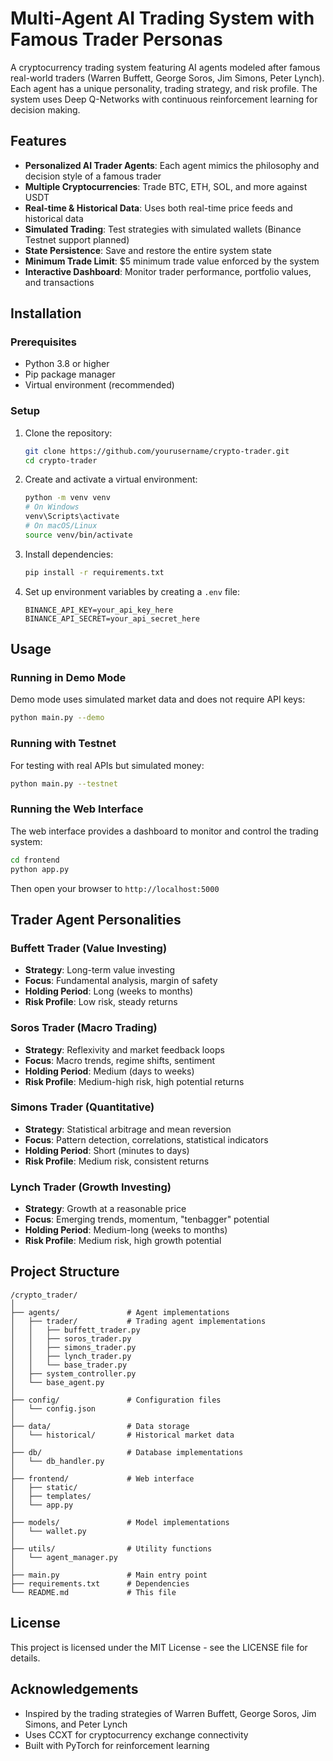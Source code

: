 # Multi-Agent AI Trading System with Famous Trader Personas

A cryptocurrency trading system featuring AI agents modeled after famous real-world traders (Warren Buffett, George Soros, Jim Simons, Peter Lynch). Each agent has a unique personality, trading strategy, and risk profile. The system uses Deep Q-Networks with continuous reinforcement learning for decision making.

## Features

- **Personalized AI Trader Agents**: Each agent mimics the philosophy and decision style of a famous trader
- **Multiple Cryptocurrencies**: Trade BTC, ETH, SOL, and more against USDT
- **Real-time & Historical Data**: Uses both real-time price feeds and historical data
- **Simulated Trading**: Test strategies with simulated wallets (Binance Testnet support planned)
- **State Persistence**: Save and restore the entire system state
- **Minimum Trade Limit**: $5 minimum trade value enforced by the system
- **Interactive Dashboard**: Monitor trader performance, portfolio values, and transactions

## Installation

### Prerequisites

- Python 3.8 or higher
- Pip package manager
- Virtual environment (recommended)

### Setup

1. Clone the repository:
   ```bash
   git clone https://github.com/yourusername/crypto-trader.git
   cd crypto-trader
   ```

2. Create and activate a virtual environment:
   ```bash
   python -m venv venv
   # On Windows
   venv\Scripts\activate
   # On macOS/Linux
   source venv/bin/activate
   ```

3. Install dependencies:
   ```bash
   pip install -r requirements.txt
   ```

4. Set up environment variables by creating a `.env` file:
   ```
   BINANCE_API_KEY=your_api_key_here
   BINANCE_API_SECRET=your_api_secret_here
   ```

## Usage

### Running in Demo Mode

Demo mode uses simulated market data and does not require API keys:

```bash
python main.py --demo
```

### Running with Testnet

For testing with real APIs but simulated money:

```bash
python main.py --testnet
```

### Running the Web Interface

The web interface provides a dashboard to monitor and control the trading system:

```bash
cd frontend
python app.py
```

Then open your browser to `http://localhost:5000`

## Trader Agent Personalities

### Buffett Trader (Value Investing)
- **Strategy**: Long-term value investing
- **Focus**: Fundamental analysis, margin of safety
- **Holding Period**: Long (weeks to months)
- **Risk Profile**: Low risk, steady returns

### Soros Trader (Macro Trading)
- **Strategy**: Reflexivity and market feedback loops
- **Focus**: Macro trends, regime shifts, sentiment
- **Holding Period**: Medium (days to weeks)
- **Risk Profile**: Medium-high risk, high potential returns

### Simons Trader (Quantitative)
- **Strategy**: Statistical arbitrage and mean reversion
- **Focus**: Pattern detection, correlations, statistical indicators
- **Holding Period**: Short (minutes to days)
- **Risk Profile**: Medium risk, consistent returns

### Lynch Trader (Growth Investing)
- **Strategy**: Growth at a reasonable price
- **Focus**: Emerging trends, momentum, "tenbagger" potential
- **Holding Period**: Medium-long (weeks to months)
- **Risk Profile**: Medium risk, high growth potential

## Project Structure

```
/crypto_trader/
│
├── agents/               # Agent implementations
│   ├── trader/           # Trading agent implementations
│   │   ├── buffett_trader.py
│   │   ├── soros_trader.py
│   │   ├── simons_trader.py
│   │   ├── lynch_trader.py
│   │   └── base_trader.py
│   ├── system_controller.py
│   └── base_agent.py
│
├── config/               # Configuration files
│   └── config.json
│
├── data/                 # Data storage
│   └── historical/       # Historical market data
│
├── db/                   # Database implementations
│   └── db_handler.py
│
├── frontend/             # Web interface
│   ├── static/
│   ├── templates/
│   └── app.py
│
├── models/               # Model implementations
│   └── wallet.py
│
├── utils/                # Utility functions
│   └── agent_manager.py
│
├── main.py               # Main entry point
├── requirements.txt      # Dependencies
└── README.md             # This file
```

## License

This project is licensed under the MIT License - see the LICENSE file for details.

## Acknowledgements

- Inspired by the trading strategies of Warren Buffett, George Soros, Jim Simons, and Peter Lynch
- Uses CCXT for cryptocurrency exchange connectivity
- Built with PyTorch for reinforcement learning 